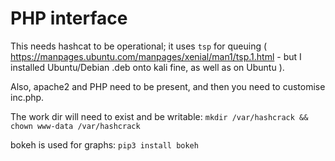 # PHP interface

This needs hashcat to be operational; it uses `tsp` for queuing ( https://manpages.ubuntu.com/manpages/xenial/man1/tsp.1.html - but I installed Ubuntu/Debian .deb onto kali fine, as well as on Ubuntu ).

Also, apache2 and PHP need to be present, and then you need to customise inc.php.

The work dir will need to exist and be writable:  `mkdir /var/hashcrack && chown www-data /var/hashcrack`

bokeh is used for graphs: `pip3 install bokeh` 

